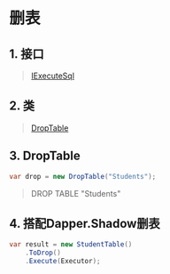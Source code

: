 # 删表

## 1. 接口
>[IExecuteSql](xref:ShadowSql.Fragments.IExecuteSql)

## 2. 类
>[DropTable](xref:Shadow.DDL.DropTable)


## 3. DropTable
~~~csharp
var drop = new DropTable("Students");
~~~
>DROP TABLE "Students"

## 4. 搭配Dapper.Shadow删表
~~~csharp
var result = new StudentTable()
    .ToDrop()
    .Execute(Executor);
~~~
